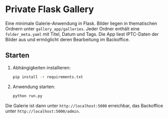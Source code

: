 # Private Flask Gallery

Eine minimale Galerie-Anwendung in Flask. Bilder liegen in thematischen Ordnern unter `gallery_app/galleries`. Jeder Ordner enthält eine `folder_meta.yaml` mit Titel, Datum und Tags. Die App liest IPTC-Daten der Bilder aus und ermöglicht deren Bearbeitung im Backoffice.

## Starten

1. Abhängigkeiten installieren:
   ```bash
   pip install -r requirements.txt
   ```
2. Anwendung starten:
   ```bash
   python run.py
   ```

Die Galerie ist dann unter `http://localhost:5000` erreichbar, das Backoffice unter `http://localhost:5000/admin`.
